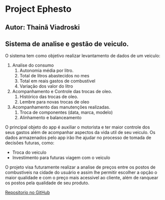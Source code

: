 # Project Ephesto

## __Autor:__ Thainã Viadroski

## Sistema de analise e gestão de veiculo. 


O sistema tem como objetivo realizar levantamento de dados de um veiculo:
   1. Analise do consumo
      1. Autonomia média por litro. 
      2. Total de litros abastecidos no mes 
      3. Total em reais gastos de combustivel 
      4. Variação dos valor do litro
   2. Acompanhamento e Controle das trocas de oleo.  
      1. Histórico das trocas de oleo. 
      2. Lembre para novas trocas de oleo   
   3. Acompanhamento das manutenções realizadas.
      1. Troca de componentes (data, marca, modelo)
      2. Alinhamento e balanceamento
   
O principal objeto do app é auxiliar o motorista e ter maior controle dos seus gastos além de acompanhar aspectos da vida util de seu veiculo. Os dados armazenados pelo app irão lhe ajudar no processo de tomada de decisões futuras, como: 
   - Troca do veiculo
   - Investimento para futuras viagem com o veiculo

   

O projeto visa futuramente realizar a analise de preços entre os postos de combustiveis na cidade do usuário e assim lhe permitir escolher a opção o maior qualidade e com o preço mais acessivel ao cliente, além de ranquear os postos pela qualidade de seu produto.

[Repositorio no GitHub]([https://](https://github.com/thainaviadroski/projeto_ephesto))